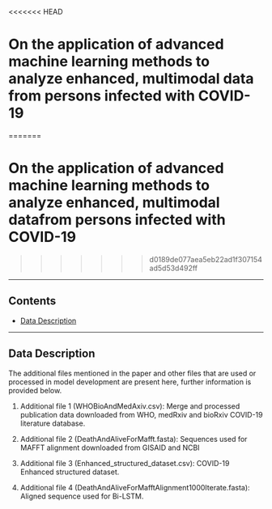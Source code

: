 <<<<<<< HEAD
# On the application of advanced machine learning methods to analyze enhanced, multimodal data from persons infected with COVID-19
=======
# On the application of advanced machine learning methods to analyze enhanced, multimodal datafrom persons infected with COVID-19
>>>>>>> d0189de077aea5eb22ad1f307154ad5d53d492ff

----
## Contents ##
* [Data Description](#Data-Description)

----
## Data Description ##
The additional files mentioned in the paper and other files that are used or processed in model development are present here, further information is provided below.

1. Additional file 1 (WHOBioAndMedAxiv.csv): Merge and processed publication data downloaded from WHO, medRxiv and bioRxiv COVID-19 literature database.

2. Additional file 2 (DeathAndAliveForMafft.fasta): Sequences used for MAFFT alignment downloaded from GISAID and NCBI

3. Additional file 3 (Enhanced_structured_dataset.csv): COVID-19 Enhanced structured dataset.

4. Additional file 4 (DeathAndAliveForMafftAlignment1000Iterate.fasta): Aligned sequence used for Bi-LSTM.